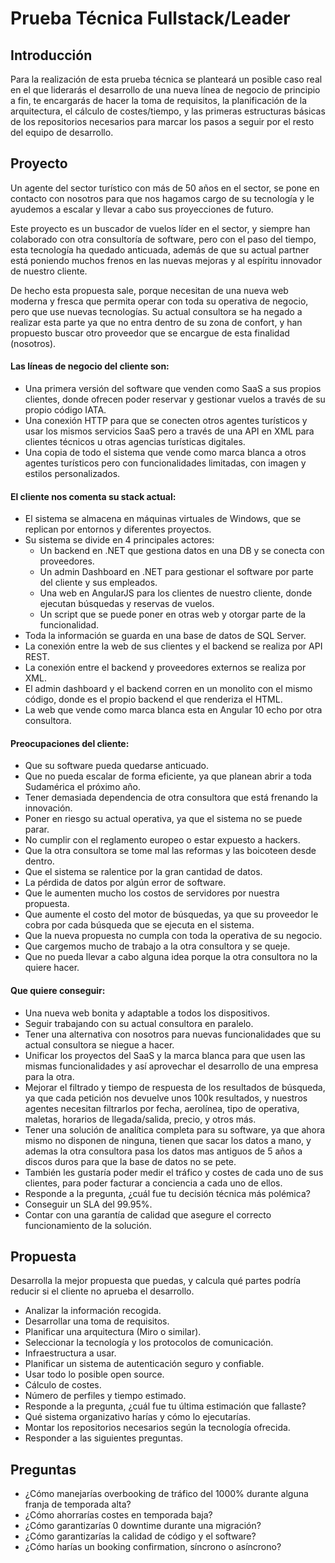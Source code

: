 # Prueba Técnica Fullstack/Leader

## Introducción

Para la realización de esta prueba técnica se planteará un posible caso real en el que liderarás el desarrollo de una nueva línea de negocio de principio a fin, te encargarás de hacer la toma de requisitos, la planificación de la arquitectura, el cálculo de costes/tiempo, y las primeras estructuras básicas de los repositorios necesarios para marcar los pasos a seguir por el resto del equipo de desarrollo.

## Proyecto

Un agente del sector turístico con más de 50 años en el sector, se pone en contacto con nosotros para que nos hagamos cargo de su tecnología y le ayudemos a escalar y llevar a cabo sus proyecciones de futuro.

Este proyecto es un buscador de vuelos líder en el sector, y siempre han colaborado con otra consultoría de software, pero con el paso del tiempo, esta tecnología ha quedado anticuada, además de que su actual partner está poniendo muchos frenos en las nuevas mejoras y al espíritu innovador de nuestro cliente.

De hecho esta propuesta sale, porque necesitan de una nueva web moderna y fresca que permita operar con toda su operativa de negocio, pero que use nuevas tecnologías. Su actual consultora se ha negado a realizar esta parte ya que no entra dentro de su zona de confort, y han propuesto buscar otro proveedor que se encargue de esta finalidad (nosotros).

#### Las líneas de negocio del cliente son:

- Una primera versión del software que venden como SaaS a sus propios clientes, donde ofrecen poder reservar y gestionar vuelos a través de su propio código IATA.
- Una conexión HTTP para que se conecten otros agentes turísticos y usar los mismos servicios SaaS pero a través de una API en XML para clientes técnicos u otras agencias turísticas digitales.
- Una copia de todo el sistema que vende como marca blanca a otros agentes turísticos pero con funcionalidades limitadas, con imagen y estilos personalizados.

#### El cliente nos comenta su stack actual:

- El sistema se almacena en máquinas virtuales de Windows, que se replican por entornos y diferentes proyectos.
- Su sistema se divide en 4 principales actores:
  - Un backend en .NET que gestiona datos en una DB y se conecta con proveedores.
  - Un admin Dashboard en .NET para gestionar el software por parte del cliente y sus empleados.
  - Una web en AngularJS para los clientes de nuestro cliente, donde ejecutan búsquedas y reservas de vuelos.
  - Un script que se puede poner en otras web y otorgar parte de la funcionalidad.
- Toda la información se guarda en una base de datos de SQL Server.
- La conexión entre la web de sus clientes y el backend se realiza por API REST.
- La conexión entre el backend y proveedores externos se realiza por XML.
- El admin dashboard y el backend corren en un monolito con el mismo código, donde es el propio backend el que renderiza el HTML.
- La web que vende como marca blanca esta en Angular 10 echo por otra consultora.

#### Preocupaciones del cliente:

- Que su software pueda quedarse anticuado.
- Que no pueda escalar de forma eficiente, ya que planean abrir a toda Sudamérica el próximo año.
- Tener demasiada dependencia de otra consultora que está frenando la innovación.
- Poner en riesgo su actual operativa, ya que el sistema no se puede parar.
- No cumplir con el reglamento europeo o estar expuesto a hackers.
- Que la otra consultora se tome mal las reformas y las boicoteen desde dentro.
- Que el sistema se ralentice por la gran cantidad de datos.
- La pérdida de datos por algún error de software.
- Que le aumenten mucho los costos de servidores por nuestra propuesta.
- Que aumente el costo del motor de búsquedas, ya que su proveedor le cobra por cada búsqueda que se ejecuta en el sistema.
- Que la nueva propuesta no cumpla con toda la operativa de su negocio.
- Que cargemos mucho de trabajo a la otra consultora y se queje.
- Que no pueda llevar a cabo alguna idea porque la otra consultora no la quiere hacer.

#### Que quiere conseguir:

- Una nueva web bonita y adaptable a todos los dispositivos.
- Seguir trabajando con su actual consultora en paralelo.
- Tener una alternativa con nosotros para nuevas funcionalidades que su actual consultora se niegue a hacer.
- Unificar los proyectos del SaaS y la marca blanca para que usen las mismas funcionalidades y así aprovechar el desarrollo de una empresa para la otra.
- Mejorar el filtrado y tiempo de respuesta de los resultados de búsqueda, ya que cada petición nos devuelve unos 100k resultados, y nuestros agentes necesitan filtrarlos por fecha, aerolínea, tipo de operativa, maletas, horarios de llegada/salida, precio, y otros más.
- Tener una solución de analítica completa para su software, ya que ahora mismo no disponen de ninguna, tienen que sacar los datos a mano, y ademas la otra consultora pasa los datos mas antiguos de 5 años a discos duros para que la base de datos no se pete.
- También les gustaría poder medir el tráfico y costes de cada uno de sus clientes, para poder facturar a conciencia a cada uno de ellos.
- Responde a la pregunta, ¿cuál fue tu decisión técnica más polémica?
- Conseguir un SLA del 99.95%.
- Contar con una garantía de calidad que asegure el correcto funcionamiento de la solución.

## Propuesta

Desarrolla la mejor propuesta que puedas, y calcula qué partes podría reducir si el cliente no aprueba el desarrollo.

- Analizar la información recogida.
- Desarrollar una toma de requisitos.
- Planificar una arquitectura (Miro o similar).
- Seleccionar la tecnología y los protocolos de comunicación.
- Infraestructura a usar.
- Planificar un sistema de autenticación seguro y confiable.
- Usar todo lo posible open source.
- Cálculo de costes.
- Número de perfiles y tiempo estimado.
- Responde a la pregunta, ¿cuál fue tu última estimación que fallaste?
- Qué sistema organizativo harías y cómo lo ejecutarías.
- Montar los repositorios necesarios según la tecnología ofrecida.
- Responder a las siguientes preguntas.

## Preguntas

- ¿Cómo manejarías overbooking de tráfico del 1000% durante alguna franja de temporada alta?
- ¿Cómo ahorrarías costes en temporada baja?
- ¿Cómo garantizarías 0 downtime durante una migración?
- ¿Cómo garantizarías la calidad de código y el software?
- ¿Cómo harías un booking confirmation, síncrono o asíncrono?
